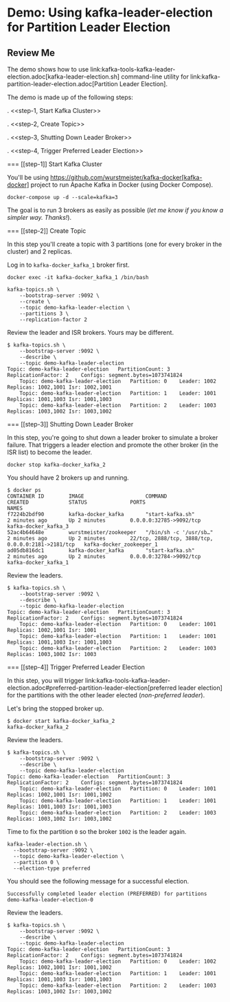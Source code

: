 # Demo: Using kafka-leader-election for Partition Leader Election

## Review Me

The demo shows how to use link:kafka-tools-kafka-leader-election.adoc[kafka-leader-election.sh] command-line utility for link:kafka-partition-leader-election.adoc[Partition Leader Election].

The demo is made up of the following steps:

. <<step-1, Start Kafka Cluster>>

. <<step-2, Create Topic>>

. <<step-3, Shutting Down Leader Broker>>

. <<step-4, Trigger Preferred Leader Election>>

=== [[step-1]] Start Kafka Cluster

You'll be using https://github.com/wurstmeister/kafka-docker[kafka-docker] project to run Apache Kafka in Docker (using Docker Compose).

```
docker-compose up -d --scale=kafka=3
```

The goal is to run 3 brokers as easily as possible (_let me know if you know a simpler way. Thanks!_).

=== [[step-2]] Create Topic

In this step you'll create a topic with 3 partitions (one for every broker in the cluster) and 2 replicas.

Log in to `kafka-docker_kafka_1` broker first.

```
docker exec -it kafka-docker_kafka_1 /bin/bash
```

```
kafka-topics.sh \
    --bootstrap-server :9092 \
    --create \
    --topic demo-kafka-leader-election \
    --partitions 3 \
    --replication-factor 2
```

Review the leader and ISR brokers. Yours may be different.

```
$ kafka-topics.sh \
    --bootstrap-server :9092 \
    --describe \
    --topic demo-kafka-leader-election
Topic: demo-kafka-leader-election	PartitionCount: 3	ReplicationFactor: 2	Configs: segment.bytes=1073741824
	Topic: demo-kafka-leader-election	Partition: 0	Leader: 1002	Replicas: 1002,1001	Isr: 1002,1001
	Topic: demo-kafka-leader-election	Partition: 1	Leader: 1001	Replicas: 1001,1003	Isr: 1001,1003
	Topic: demo-kafka-leader-election	Partition: 2	Leader: 1003	Replicas: 1003,1002	Isr: 1003,1002
```

=== [[step-3]] Shutting Down Leader Broker

In this step, you're going to shut down a leader broker to simulate a broker failure. That triggers a leader election and promote the other broker (in the ISR list) to become the leader.

```
docker stop kafka-docker_kafka_2
```

You should have 2 brokers up and running.

```
$ docker ps
CONTAINER ID        IMAGE                    COMMAND                  CREATED             STATUS              PORTS                                                NAMES
f7224b2bdf90        kafka-docker_kafka       "start-kafka.sh"         2 minutes ago       Up 2 minutes        0.0.0.0:32785->9092/tcp                              kafka-docker_kafka_3
52ac4b64648e        wurstmeister/zookeeper   "/bin/sh -c '/usr/sb…"   2 minutes ago       Up 2 minutes        22/tcp, 2888/tcp, 3888/tcp, 0.0.0.0:2181->2181/tcp   kafka-docker_zookeeper_1
ad05db816dc1        kafka-docker_kafka       "start-kafka.sh"         2 minutes ago       Up 2 minutes        0.0.0.0:32784->9092/tcp                              kafka-docker_kafka_1
```

Review the leaders.

```
$ kafka-topics.sh \
    --bootstrap-server :9092 \
    --describe \
    --topic demo-kafka-leader-election
Topic: demo-kafka-leader-election	PartitionCount: 3	ReplicationFactor: 2	Configs: segment.bytes=1073741824
	Topic: demo-kafka-leader-election	Partition: 0	Leader: 1001	Replicas: 1002,1001	Isr: 1001
	Topic: demo-kafka-leader-election	Partition: 1	Leader: 1001	Replicas: 1001,1003	Isr: 1001,1003
	Topic: demo-kafka-leader-election	Partition: 2	Leader: 1003	Replicas: 1003,1002	Isr: 1003
```

=== [[step-4]] Trigger Preferred Leader Election

In this step, you will trigger link:kafka-tools-kafka-leader-election.adoc#preferred-partition-leader-election[preferred leader election] for the partitions with the other leader elected (_non-preferred leader_).

Let's bring the stopped broker up.

```
$ docker start kafka-docker_kafka_2
kafka-docker_kafka_2
```

Review the leaders.

```
$ kafka-topics.sh \
    --bootstrap-server :9092 \
    --describe \
    --topic demo-kafka-leader-election
Topic: demo-kafka-leader-election	PartitionCount: 3	ReplicationFactor: 2	Configs: segment.bytes=1073741824
	Topic: demo-kafka-leader-election	Partition: 0	Leader: 1001	Replicas: 1002,1001	Isr: 1001,1002
	Topic: demo-kafka-leader-election	Partition: 1	Leader: 1001	Replicas: 1001,1003	Isr: 1001,1003
	Topic: demo-kafka-leader-election	Partition: 2	Leader: 1003	Replicas: 1003,1002	Isr: 1003,1002
```

Time to fix the partition `0` so the broker `1002` is the leader again.

```
kafka-leader-election.sh \
  --bootstrap-server :9092 \
  --topic demo-kafka-leader-election \
  --partition 0 \
  --election-type preferred
```

You should see the following message for a successful election.

```
Successfully completed leader election (PREFERRED) for partitions demo-kafka-leader-election-0
```

Review the leaders.

```
$ kafka-topics.sh \
    --bootstrap-server :9092 \
    --describe \
    --topic demo-kafka-leader-election
Topic: demo-kafka-leader-election	PartitionCount: 3	ReplicationFactor: 2	Configs: segment.bytes=1073741824
	Topic: demo-kafka-leader-election	Partition: 0	Leader: 1002	Replicas: 1002,1001	Isr: 1001,1002
	Topic: demo-kafka-leader-election	Partition: 1	Leader: 1001	Replicas: 1001,1003	Isr: 1001,1003
	Topic: demo-kafka-leader-election	Partition: 2	Leader: 1003	Replicas: 1003,1002	Isr: 1003,1002
```

